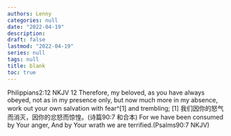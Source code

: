 ```yaml
---
authors: Lenny
categories: null
date: "2022-04-19"
description: 
draft: false
lastmod: "2022-04-19"
series: null
tags: null
title: blank
toc: true
---
```


<!--more-->

‪Philippians‬2:12 NKJV
12 Therefore, my beloved, as you have always obeyed, not as in my presence only, but now much more in my absence, work out your own salvation with fear^[1] and trembling;
[1] 我们因你的怒气而消灭，因你的忿怒而惊惶。(诗篇90:7 和合本)
For we have been consumed by Your anger, And by Your wrath we are terrified.(Psalms90:7 NKJV)